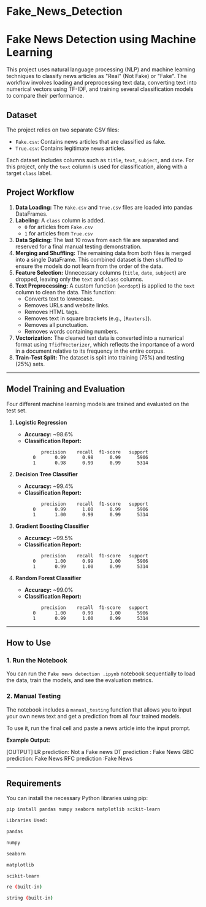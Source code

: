 # Fake_News_Detection

# Fake News Detection using Machine Learning

This project uses natural language processing (NLP) and machine learning techniques to classify news articles as "Real" (Not Fake) or "Fake". The workflow involves loading and preprocessing text data, converting text into numerical vectors using TF-IDF, and training several classification models to compare their performance.

## Dataset

The project relies on two separate CSV files:
* `Fake.csv`: Contains news articles that are classified as fake.
* `True.csv`: Contains legitimate news articles.

Each dataset includes columns such as `title`, `text`, `subject`, and `date`. For this project, only the `text` column is used for classification, along with a target `class` label.

## Project Workflow

1.  **Data Loading:** The `Fake.csv` and `True.csv` files are loaded into pandas DataFrames.
2.  **Labeling:** A `class` column is added.
    * `0` for articles from `Fake.csv`
    * `1` for articles from `True.csv`
3.  **Data Splicing:** The last 10 rows from each file are separated and reserved for a final manual testing demonstration.
4.  **Merging and Shuffling:** The remaining data from both files is merged into a single DataFrame. This combined dataset is then shuffled to ensure the models do not learn from the order of the data.
5.  **Feature Selection:** Unnecessary columns (`title`, `date`, `subject`) are dropped, leaving only the `text` and `class` columns.
6.  **Text Preprocessing:** A custom function (`wordopt`) is applied to the `text` column to clean the data. This function:
    * Converts text to lowercase.
    * Removes URLs and website links.
    * Removes HTML tags.
    * Removes text in square brackets (e.g., `[Reuters]`).
    * Removes all punctuation.
    * Removes words containing numbers.
7.  **Vectorization:** The cleaned text data is converted into a numerical format using `TfidfVectorizer`, which reflects the importance of a word in a document relative to its frequency in the entire corpus.
8.  **Train-Test Split:** The dataset is split into training (75%) and testing (25%) sets.

---

## Model Training and Evaluation

Four different machine learning models are trained and evaluated on the test set.

1.  **Logistic Regression**
    * **Accuracy:** ~98.6%
    * **Classification Report:**
        ```
              precision    recall  f1-score   support
           0       0.99      0.98      0.99      5906
           1       0.98      0.99      0.99      5314
        ```

2.  **Decision Tree Classifier**
    * **Accuracy:** ~99.4%
    * **Classification Report:**
        ```
              precision    recall  f1-score   support
           0       0.99      1.00      0.99      5906
           1       1.00      0.99      0.99      5314
        ```

3.  **Gradient Boosting Classifier**
    * **Accuracy:** ~99.5%
    * **Classification Report:**
        ```
              precision    recall  f1-score   support
           0       1.00      0.99      1.00      5906
           1       0.99      1.00      0.99      5314
        ```

4.  **Random Forest Classifier**
    * **Accuracy:** ~99.0%
    * **Classification Report:**
        ```
              precision    recall  f1-score   support
           0       1.00      0.99      1.00      5906
           1       0.99      1.00      0.99      5314
        ```

---

## How to Use

### 1. Run the Notebook
You can run the `Fake news detection .ipynb` notebook sequentially to load the data, train the models, and see the evaluation metrics.

### 2. Manual Testing
The notebook includes a `manual_testing` function that allows you to input your own news text and get a prediction from all four trained models.

To use it, run the final cell and paste a news article into the input prompt.

**Example Output:**


[OUTPUT] LR prediction: Not a Fake news DT prediction : Fake News GBC prediction: Fake News RFC prediction :Fake News


---

## Requirements

You can install the necessary Python libraries using pip:

```bash
pip install pandas numpy seaborn matplotlib scikit-learn

Libraries Used:

pandas

numpy

seaborn

matplotlib

scikit-learn

re (built-in)

string (built-in)
